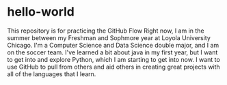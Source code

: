 # hello-world
This repository is for practicing the GitHub Flow
Right now, I am in the summer between my Freshman and Sophmore year at Loyola University Chicago.
I'm a Computer Science and Data Science double major, and I am on the soccer team.
I've learned a bit about java in my first year, but I want to get into and explore Python, which I am starting to get into now.
I want to use GitHub to pull from others and aid others in creating great projects with all of the languages that I learn.
